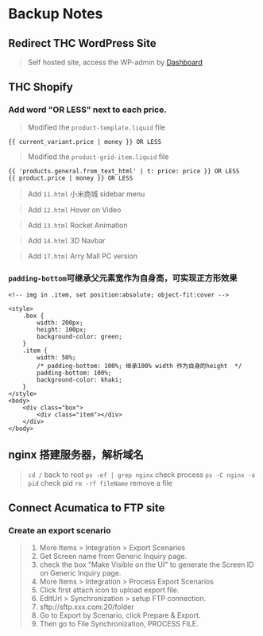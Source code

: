 # Backup Notes

## Redirect THC WordPress Site

> Self hosted site, access the WP-admin by [Dashboard](https://thehighculture.resultco.com/wp-admin/)

## THC Shopify

### Add word "OR LESS" next to each price.

> Modified the `product-template.liquid` file

```
{{ current_variant.price | money }} OR LESS
```

> Modified the `product-grid-item.liquid` file

```
{{ 'products.general.from_text_html' | t: price: price }} OR LESS
{{ product.price | money }} OR LESS
```

> Add `11.html` 小米商城 sidebar menu

> Add `12.html` Hover on Video

> Add `13.html` Rocket Animation

> Add `14.html` 3D Navbar

> Add `17.html` Arry Mall PC version

### `padding-bottom`可继承父元素宽作为自身高，可实现正方形效果

```
<!-- img in .item, set position:absolute; object-fit:cover -->

<style>
    .box {
        width: 200px;
        height: 100px;
        background-color: green;
    }
    .item {
        width: 50%;
        /* padding-bottom: 100%; 继承100% width 作为自身的height  */
        padding-bottom: 100%;
        background-color: khaki;
    }
</style>
<body>
    <div class="box">
        <div class="item"></div>
    </div>
</body>
```

## nginx 搭建服务器，解析域名

> `cd /` back to root
> `ps -ef | grep nginx` check process
> `ps -C nginx -o pid` check pid
> `rm -rf fileName` remove a file

## Connect Acumatica to FTP site

### Create an export scenario

> 1. More Items > Integration > Export Scenarios
> 2. Get Screen name from Generic Inquiry page.
> 3. check the box "Make Visible on the UI" to generate the Screen ID on Generic Inquiry page.
> 4. More Items > Integration > Process Export Scenarios
> 5. Click first attach icon to upload export file.
> 6. EditUrl > Synchronization > setup FTP connection.
> 7. sftp://sftp.xxx.com:20/folder
> 8. Go to Export by Scenario, click Prepare & Export.
> 9. Then go to File Synchronization, PROCESS FILE.
